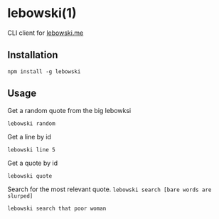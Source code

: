 # lebowski(1)

CLI client for [lebowski.me](http://lebowski.me)

## Installation

```
npm install -g lebowski
```

## Usage

Get a random quote from the big lebowksi

```
lebowski random
```

Get a line by id

```
lebowski line 5
```

Get a quote by id

```
lebowski quote
```

Search for the most relevant quote. `lebowski search [bare words are slurped]`

```
lebowski search that poor woman
```
